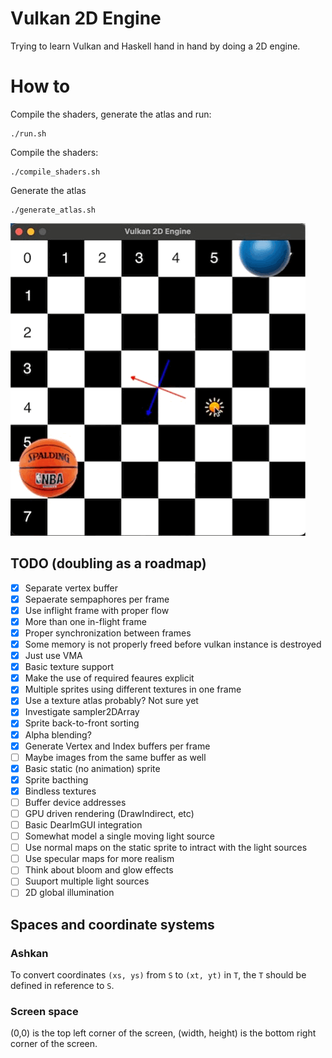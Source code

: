# Vulkan 2D Engine
Trying to learn Vulkan and Haskell hand in hand by doing a 2D engine.

# How to
Compile the shaders, generate the atlas and run:
```
./run.sh
```
Compile the shaders:
```
./compile_shaders.sh
```
Generate the atlas
```
./generate_atlas.sh
```
![Screenshot](screenshot.gif)
## TODO (doubling as a roadmap)
- [x] Separate vertex buffer
- [x] Sepaerate sempaphores per frame
- [x] Use inflight frame with proper flow
- [x] More than one in-flight frame
- [x] Proper synchronization between frames
- [x] Some memory is not properly freed before vulkan instance is destroyed
- [x] Just use VMA
- [x] Basic texture support
- [x] Make the use of required feaures explicit
- [x] Multiple sprites using different textures in one frame
- [x] Use a texture atlas probably? Not sure yet
- [x] Investigate sampler2DArray 
- [x] Sprite back-to-front sorting
- [x] Alpha blending?
- [x] Generate Vertex and Index buffers per frame
- [ ] Maybe images from the same buffer as well
- [x] Basic static (no animation) sprite
- [x] Sprite bacthing
- [x] Bindless textures
- [ ] Buffer device addresses
- [ ] GPU driven rendering (DrawIndirect, etc)
- [ ] Basic DearImGUI integration
- [ ] Somewhat model a single moving light source
- [ ] Use normal maps on the static sprite to intract with the light sources
- [ ] Use specular maps for more realism
- [ ] Think about bloom and glow effects
- [ ] Suuport multiple light sources
- [ ] 2D global illumination

## Spaces and coordinate systems
### Ashkan
To convert coordinates `(xs, ys)` from `S` to `(xt, yt)` in `T`, the `T` should be defined in reference to `S`. 

### Screen space
(0,0) is the top left corner of the screen, (width, height) is the bottom right corner of the screen.


